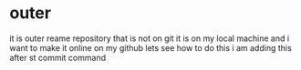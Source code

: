 # outer
it is outer reame repository that is not on git
it is on my local machine and i want to make it online on my github
lets see how to do this
i am adding this after st commit command